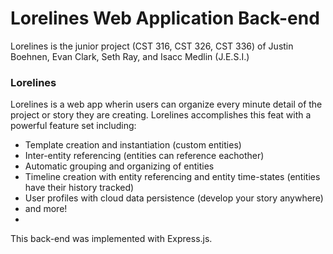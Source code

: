 # Lorelines Web Application Back-end
Lorelines is the junior project (CST 316, CST 326, CST 336) of Justin Boehnen, Evan Clark, Seth Ray, and Isacc Medlin (J.E.S.I.)

### Lorelines
Lorelines is a web app wherin users can organize every minute detail of the project or story they are creating. Lorelines accomplishes this feat with a powerful feature set including:
- Template creation and instantiation (custom entities)
- Inter-entity referencing (entities can reference eachother)
- Automatic grouping and organizing of entities
- Timeline creation with entity referencing and entity time-states (entities have their history tracked)
- User profiles with cloud data persistence (develop your story anywhere)
- and more!
- 
This back-end was implemented with Express.js.
